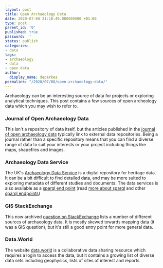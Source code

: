 ```yaml
---
layout: post
title: Open Archaeology Data
date: 2020-07-08 21:10:49.000000000 +01:00
type: post
parent_id: '0'
published: true
password: ''
status: publish
categories:
- data
tags:
- archaeology
- data
- open data
author:
  display_name: deparkes
permalink: "/2020/07/08/open-archaeology-data/"
---
```

Archaeology can be an interesting source of data for projects or exploring analytical techniques. This post contains a few sources of open archeology data which you may wish to refer to.
<h3>Journal of Open Archaeology Data</h3>
This isn't a repository of data itself, but the articles published in the <a href="http://openarchaeologydata.metajnl.com/">journal of open archaeology data</a> typically link to external data repositories. Being a journal rather than a specific repository means that you can find a diverse range of data to suit your interests or your project including things like maps, shapefiles and images.
<h3>Archaeology Data Service</h3>
The UK's <a href="https://archaeologydataservice.ac.uk/">Archaeology Data Service</a> is a digital repository for heritage data. It can be a bit difficult to find detailed data, and may be more suited to exploring metadata of different studies and documents.
The data services is also available as a <a href="http://data.archaeologydataservice.ac.uk/page/">sparql end point</a> (read <a href="https://deparkes.co.uk/2015/11/30/good-sparql-tutorial/">more about sparql</a> and other <a href="https://deparkes.co.uk/2016/09/23/find-cool-data-with-these-sparql-endpoints/">sparql endpoints</a>)
<h3>GIS StackExchange</h3>
This now archived <a href="https://gis.stackexchange.com/questions/33954/seeking-free-archaeology-datasets">question on StackExchange</a> lists a number of different sources of archaeology data. It is mostly skewed towards mapping data (it was a GIS question), but it's still a good entry point for more general data.
<h3>Data.World</h3>
The website <a href="https://data.world/search?q=archaeology">data.world</a> is a collaborative data sharing resource which requires a login to access the data, but it contains a growing list of diverse data sets including geophysics, lists of sites of interest and reports.
